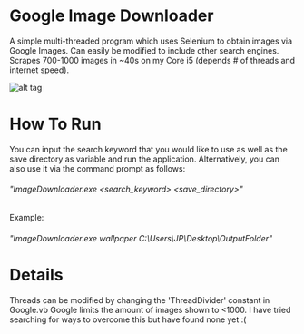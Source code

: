 # Google Image Downloader

A simple multi-threaded program which uses Selenium to obtain images via Google Images.
Can easily be modified to include other search engines.
Scrapes 700-1000 images in ~40s on my Core i5 (depends # of threads and internet speed).

![alt tag](https://raw.githubusercontent.com/jpxue/Google_Image_Downloader/master/app.png)

# How To Run

You can input the search keyword that you would like to use as well as the save directory as variable and run the application.
Alternatively, you can also use it via the command prompt as follows:

###### "ImageDownloader.exe <search_keyword> <save_directory>"

Example:
###### "ImageDownloader.exe wallpaper C:\Users\JP\Desktop\OutputFolder\"

# Details
Threads can be modified by changing the 'ThreadDivider' constant in Google.vb
Google limits the amount of images shown to <1000. I have tried searching for ways to overcome this but have found none yet :(
